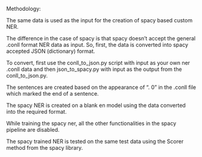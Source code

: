 Methodology:


The same data is used as the input for the creation of spacy based custom NER.

The difference in the case of spacy is that spacy doesn’t accept the general .conll format NER data as input. So, first, the data is converted into spacy accepted JSON (dictionary) format.



To convert, first use the conll_to_json.py script with input as your own ner .conll data and then json_to_spacy.py with input as the output from the conll_to_json.py.


The sentences are created based on the appearance of “. 0” in the .conll file which marked the end of a sentence.

The spacy NER is created on a blank en model using the data converted into the required format.

While training the spacy ner, all the other functionalities in the spacy pipeline are disabled.

The spacy trained NER is tested on the same test data using the Scorer method from the spacy library.

